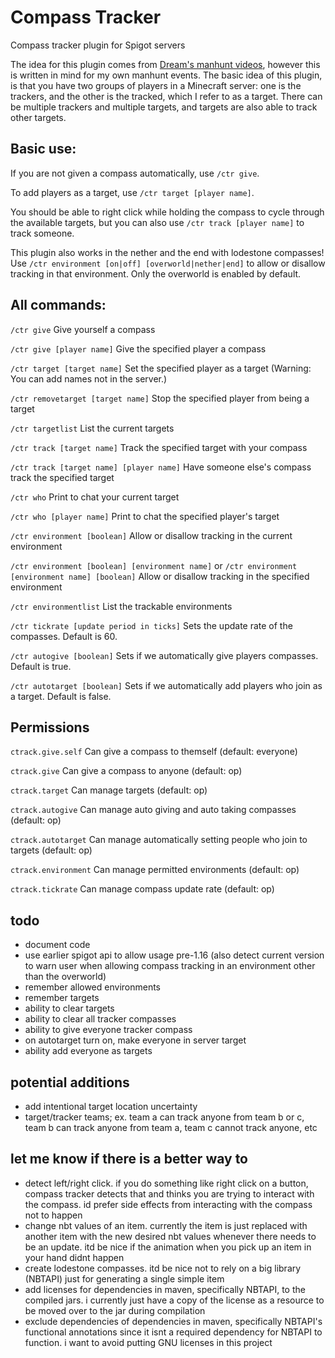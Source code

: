 # Compass Tracker
Compass tracker plugin for Spigot servers

The idea for this plugin comes from [Dream's manhunt videos](https://www.youtube.com/watch?v=3tH4dyOPZnY), however this is written in mind for my own manhunt events.
The basic idea of this plugin, is that you have two groups of players in a Minecraft server: one is the trackers, and the other is the tracked, which I refer to as a target. There can be multiple trackers and multiple targets, and targets are also able to track other targets.

## Basic use:
If you are not given a compass automatically, use `/ctr give`.

To add players as a target, use `/ctr target [player name]`.

You should be able to right click while holding the compass to cycle through the available targets, but you can also use `/ctr track [player name]` to track someone.

This plugin also works in the nether and the end with lodestone compasses! Use `/ctr environment [on|off] [overworld|nether|end]` to allow or disallow tracking in that environment. Only the overworld is enabled by default.

## All commands:
`/ctr give` Give yourself a compass

`/ctr give [player name]` Give the specified player a compass

`/ctr target [target name]` Set the specified player as a target (Warning: You can add names not in the server.)

`/ctr removetarget [target name]` Stop the specified player from being a target

`/ctr targetlist` List the current targets

`/ctr track [target name]` Track the specified target with your compass

`/ctr track [target name] [player name]` Have someone else's compass track the specified target

`/ctr who` Print to chat your current target

`/ctr who [player name]` Print to chat the specified player's target

`/ctr environment [boolean]` Allow or disallow tracking in the current environment

`/ctr environment [boolean] [environment name]` or `/ctr environment [environment name] [boolean]` Allow or disallow tracking in the specified environment

`/ctr environmentlist` List the trackable environments

`/ctr tickrate [update period in ticks]` Sets the update rate of the compasses. Default is 60.

`/ctr autogive [boolean]` Sets if we automatically give players compasses. Default is true.

`/ctr autotarget [boolean]` Sets if we automatically add players who join as a target. Default is false.

## Permissions
`ctrack.give.self` Can give a compass to themself (default: everyone)

`ctrack.give` Can give a compass to anyone (default: op)

`ctrack.target` Can manage targets (default: op)

`ctrack.autogive` Can manage auto giving and auto taking compasses (default: op)

`ctrack.autotarget` Can manage automatically setting people who join to targets (default: op)

`ctrack.environment` Can manage permitted environments (default: op)

`ctrack.tickrate` Can manage compass update rate (default: op)

## todo
- document code
- use earlier spigot api to allow usage pre-1.16 (also detect current version to warn user when allowing compass tracking in an environment other than the overworld)
- remember allowed environments
- remember targets
- ability to clear targets
- ability to clear all tracker compasses
- ability to give everyone tracker compass
- on autotarget turn on, make everyone in server target
- ability add everyone as targets

## potential additions
- add intentional target location uncertainty
- target/tracker teams; ex. team a can track anyone from team b or c, team b can track anyone from team a, team c cannot track anyone, etc

## let me know if there is a better way to
- detect left/right click. if you do something like right click on a button, compass tracker detects that and thinks you are trying to interact with the compass. id prefer side effects from interacting with the compass not to happen
- change nbt values of an item. currently the item is just replaced with another item with the new desired nbt values whenever there needs to be an update. itd be nice if the animation when you pick up an item in your hand didnt happen
- create lodestone compasses. itd be nice not to rely on a big library (NBTAPI) just for generating a single simple item
- add licenses for dependencies in maven, specifically NBTAPI, to the compiled jars. i currently just have a copy of the license as a resource to be moved over to the jar during compilation
- exclude dependencies of dependencies in maven, specifically NBTAPI's functional annotations since it isnt a required dependency for NBTAPI to function. i want to avoid putting GNU licenses in this project